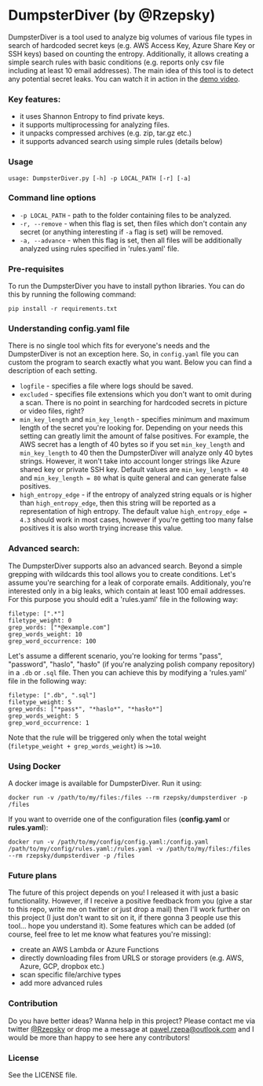 DumpsterDiver (by @Rzepsky)
========================================

DumpsterDiver is a tool used to analyze big volumes of various file types in search of hardcoded secret keys (e.g. AWS Access Key, Azure Share Key or SSH keys) based on counting the entropy. Additionally, it allows creating a simple search rules with basic conditions (e.g. reports only csv file including at least 10 email addresses).
The main idea of this tool is to detect any potential secret leaks. You can watch it in action in the [demo video](https://vimeo.com/272944858).

### Key features:
* it uses Shannon Entropy to find private keys.
* it supports multiprocessing for analyzing files.
* it unpacks compressed archives (e.g. zip, tar.gz etc.)
* it supports advanced search using simple rules (details below)

### Usage

```
usage: DumpsterDiver.py [-h] -p LOCAL_PATH [-r] [-a]
```

### Command line options


* `-p LOCAL_PATH` - path to the folder containing files to be analyzed.
* `-r, --remove` - when this flag is set, then files which don't contain any secret (or anything interesting if `-a` flag is set) will be removed.
* `-a, --advance` - when this flag is set, then all files will be additionally analyzed using rules specified in 'rules.yaml' file.

### Pre-requisites
To run the DumpsterDiver you have to install python  libraries. You can do this by running the following command:

```
pip install -r requirements.txt
```
### Understanding config.yaml file
There is no single tool which fits for everyone's needs and the DumpsterDiver is not an exception here. So, in `config.yaml` file you can custom the program to search exactly what you want. Below you can find a description of each setting.

* `logfile` - specifies a file where logs should be saved.
* `excluded` - specifies file extensions which you don't want to omit during a scan. There is no point in searching for hardcoded secrets in picture or video files, right?
* `min_key_length` and `min_key_length` - specifies minimum and maximum length of the secret you're looking for. Depending on your needs this setting can greatly limit the amount of false positives. For example, the AWS secret has a length of 40 bytes so if you set `min_key_length` and `min_key_length` to 40 then the DumpsterDiver will analyze only 40 bytes strings. However, it won't take into account longer strings like Azure shared key or private SSH key. Default values are `min_key_length = 40` and `min_key_length = 80` what is quite general and can generate false positives.
* `high_entropy_edge` - if the entropy of analyzed string equals or is higher than `high_entropy_edge`, then this string will be reported as a representation of high entropy. The default value `high_entropy_edge = 4.3` should work in most cases, however if you're getting too many false positives it is also worth trying increase this value.

### Advanced search:
The DumpsterDiver supports also an advanced search. Beyond a simple grepping with wildcards this tool allows you to create conditions. Let's assume you're searching for a leak of corporate emails. Additionaly, you're interested only in a big leaks, which contain at least 100 email addresses. For this purpose you should edit a 'rules.yaml' file in the following way:

```
filetype: [".*"]
filetype_weight: 0
grep_words: ["*@example.com"]
grep_words_weight: 10
grep_word_occurrence: 100
```

Let's assume a different scenario, you're looking for terms "pass",  "password", "haslo", "hasło" (if you're analyzing polish company repository) in a `.db` or `.sql` file. Then you can achieve this by modifying a 'rules.yaml' file in the following way:

```
filetype: [".db", ".sql"]
filetype_weight: 5
grep_words: ["*pass*", "*haslo*", "*hasło*"]
grep_words_weight: 5
grep_word_occurrence: 1
```

Note that the rule will be triggered only when the total weight (`filetype_weight + grep_words_weight`) is `>=10`.

### Using Docker
A docker image is available for DumpsterDiver. Run it using:
```
docker run -v /path/to/my/files:/files --rm rzepsky/dumpsterdiver -p /files
```
If you want to override one of the configuration files (**config.yaml** or **rules.yaml**):
```
docker run -v /path/to/my/config/config.yaml:/config.yaml /path/to/my/config/rules.yaml:/rules.yaml -v /path/to/my/files:/files --rm rzepsky/dumpsterdiver -p /files
```
### Future plans
The future of this project depends on you! I released it with just a basic functionality. However, if I receive a positive feedback from you (give a star to this repo, write me on twitter or just drop a mail) then I'll work further on this project (I just don't want to sit on it, if there gonna 3 people use this tool... hope you understand it). Some features which can be added (of course, feel free to let me know what features you're missing):
- create an AWS Lambda or Azure Functions
- directly downloading files from URLS or storage providers (e.g. AWS, Azure, GCP, dropbox etc.)
- scan specific file/archive types
- add more advanced rules

### Contribution

Do you have better ideas? Wanna help in this project? Please contact me via twitter [@Rzepsky](https://twitter.com/Rzepsky) or drop me a message at pawel.rzepa@outlook.com and I would be more than happy to see here any contributors!


### License

See the LICENSE file.
